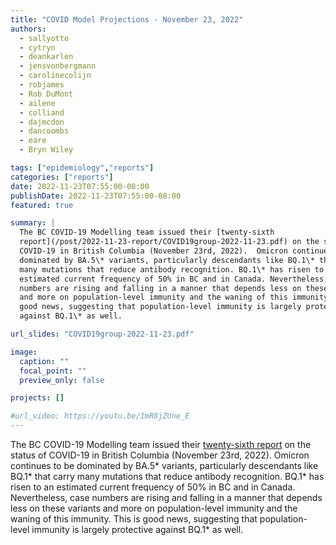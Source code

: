 ```yaml
---
title: "COVID Model Projections - November 23, 2022"
authors:
  - sallyotto
  - cytryn
  - deankarlen
  - jensvonbergmann
  - carolinecolijn
  - robjames
  - Rob DuMont
  - ailene
  - colliand
  - dajmcdon
  - dancoombs
  - eare
  - Bryn Wiley

tags: ["epidemiology","reports"]
categories: ["reports"]
date: 2022-11-23T07:55:00-08:00
publishDate: 2022-11-23T07:55:00-08:00
featured: true

summary: |
  The BC COVID-19 Modelling team issued their [twenty-sixth
  report](/post/2022-11-23-report/COVID19group-2022-11-23.pdf) on the status of
  COVID-19 in British Columbia (November 23rd, 2022).  Omicron continues to be
  dominated by BA.5\* variants, particularly descendants like BQ.1\* that carry
  many mutations that reduce antibody recognition. BQ.1\* has risen to an
  estimated current frequency of 50% in BC and in Canada. Nevertheless, case
  numbers are rising and falling in a manner that depends less on these variants
  and more on population-level immunity and the waning of this immunity. This is
  good news, suggesting that population-level immunity is largely protective
  against BQ.1\* as well.

url_slides: "COVID19group-2022-11-23.pdf"

image:
  caption: ""
  focal_point: ""
  preview_only: false

projects: []

#url_video: https://youtu.be/1mR8jZUne_E
---
```

The BC COVID-19 Modelling team issued their [twenty-sixth
report](/post/2022-11-23-report/COVID19group-2022-11-23.pdf) on the status of
COVID-19 in British Columbia (November 23rd, 2022).  Omicron continues to be
dominated by BA.5\* variants, particularly descendants like BQ.1\* that carry
many mutations that reduce antibody recognition. BQ.1\* has risen to an
estimated current frequency of 50% in BC and in Canada. Nevertheless, case
numbers are rising and falling in a manner that depends less on these variants
and more on population-level immunity and the waning of this immunity. This is
good news, suggesting that population-level immunity is largely protective
against BQ.1\* as well.
